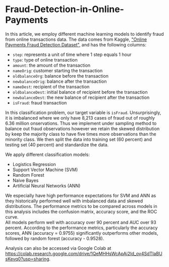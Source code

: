 # Fraud-Detection-in-Online-Payments 

In this article, we employ different machine learning models to identify fraud from online transactions data. The data comes from Kaggle, ["Online Payments Fraud Detection Dataset"](https://www.kaggle.com/datasets/rupakroy/online-payments-fraud-detection-dataset?resource=download), and has the following columns:

* `step`: represents a unit of time where 1 step equals 1 hour
* `type`: type of online transaction
* `amount`: the amount of the transaction
* `nameOrig`: customer starting the transaction
* `oldbalanceOrg`: balance before the transaction
* `newbalanceOrig`: balance after the transaction
* `nameDest`: recipient of the transaction
* `oldbalanceDest`: initial balance of recipient before the transaction
* `newbalanceDest`: the new balance of recipient after the transaction
* `isFraud`: fraud transaction

In this classification problem, our target variable is `isFraud`. Unsurprisingly, it is imbalanced where we only have 8,213 cases of fraud out of roughly 6.36 million onservations. Thus we implement  under sampling method to balance out fraud observations however we retain the skewed distribution by keep the majority class to have five times more observations than the minority class. We then split the data into training set (60 percent) and testing set (40 percent) and standardize the data. 

We apply different classification models:

* Logistics Regression
* Support Vector Machine (SVM)
* Random Forest
* Naive Bayes
* Artificial Neural Networks (ANN)

We especially have high performance expectations for SVM and ANN as they historically performed well with imbalanced data and skewed distributions. The performance metrics to be compared across models in this analysis includes the confusion matrix, accuracy score, and the ROC curve.  
All models perform well with accuracy over 90 percent and AUC over 93 percent. According to the performance metrics, particularly the accuracy scores, ANN (accuracy = 0.9755) significantly outperforms other models, followed by random forest (accuracy - 0.9528).

Analysis can also be accessed via Google Colab at https://colab.research.google.com/drive/1QeMHHsWcApAi2Id_ov4SdTIaBUsKevq0?usp=sharing.

